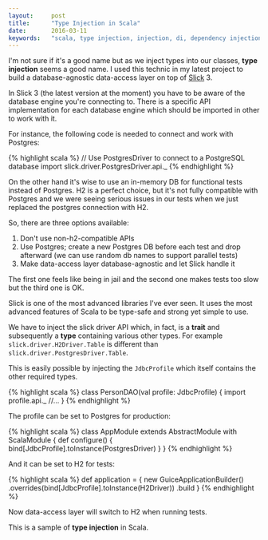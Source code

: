 ```yaml
---
layout:		post
title:		"Type Injection in Scala"
date:		2016-03-11
keywords:	"scala, type injection, injection, di, dependency injection, slick, database-agnostic, data-access"
---
```


I'm not sure if it's a good name but as we inject types into our classes, **type injection** seems a good name. I used this technic in my latest project to build a database-agnostic data-access layer on top of [Slick](http://slick.typesafe.com/) 3.

<!--more-->

In Slick 3 (the latest version at the moment) you have to be aware of the database engine you're connecting to. There is a specific API implementation for each database engine which should be imported in other to work with it.

For instance, the following code is needed to connect and work with Postgres:

{% highlight scala %}
// Use PostgresDriver to connect to a PostgreSQL database
import slick.driver.PostgresDriver.api._
{% endhighlight %}

On the other hand it's wise to use an in-memory DB for functional tests instead of Postgres. H2 is a perfect choice, but it's not fully compatible with Postgres and we were seeing serious issues in our tests when we just replaced the postgres connection with H2.

So, there are three options available:

1. Don't use non-h2-compatible APIs
2. Use Postgres; create a new Postgres DB before each test and drop afterward (we can use random db names to support parallel tests)
3. Make data-access layer database-agnostic and let Slick handle it

The first one feels like being in jail and the second one makes tests too slow but the third one is OK.

Slick is one of the most advanced libraries I've ever seen. It uses the most advanced features of Scala to be type-safe and strong yet simple to use.

We have to inject the slick driver API which, in fact, is a **trait** and subsequently a **type** containing various other types. For example `slick.driver.H2Driver.Table` is different than `slick.driver.PostgresDriver.Table`. 

This is easily possible by injecting the `JdbcProfile` which itself contains the other required types.

{% highlight scala %}
class PersonDAO(val profile: JdbcProfile) {
  import profile.api._
  //...
}
{% endhighlight %}

The profile can be set to Postgres for production:

{% highlight scala %}
class AppModule extends AbstractModule with ScalaModule {
  def configure() {
    bind[JdbcProfile].toInstance(PostgresDriver)
  }
}
{% endhighlight %}

And it can be set to H2 for tests:

{% highlight scala %}
  def application = {
    new GuiceApplicationBuilder()
      .overrides(bind[JdbcProfile].toInstance(H2Driver))
      .build
  }
{% endhighlight %}

Now data-access layer will switch to H2 when running tests. 

This is a sample of **type injection** in Scala.
